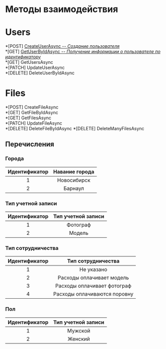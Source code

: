 # Методы взаимодействия

# Users
*[POST] [CreateUserAsync -- *Создание пользователя*](CreateUser.md)<br>
*[GET] [GetUserByIdAsync -- *Получение информации о пользователе по идентификатору*](GetUserById.md)<br>
*[GET] GetUsersAsync <br>
*[PATCH] UpdateUserAsync <br>
*[DELETE] DeleteUserByIdAsync

# Files
*[POST] CreateFileAsync <br>
*[GET] GetFileByIdAsync <br>
*[GET] GetFilesAsync <br>
*[PATCH] UpdateFileAsync <br>
*[DELETE] DeleteFileByIdAsync
*[DELETE] DeleteManyFilesAsync

## Перечисления

### Города
|Идентификатор|Навание города|
|:---------:|:---------:|
|1|Новосибирск|
|2|Барнаул|

### Тип учетной записи
|Идентификатор|Тип учетной записи|
|:---------:|:---------:|
|1|Фотограф|
|2|Модель|

### Тип сотрудничества
|Идентификатор|Тип сотрудничества|
|:---------:|:---------:|
|1|Не указано|
|2|Расходы оплачивает модель|
|3|Расходы оплачивает фотограф|
|4|Расходы оплачиваются поровну|

### Пол
|Идентификатор|Тип учетной записи|
|:---------:|:---------:|
|1|Мужской|
|2|Женский|
